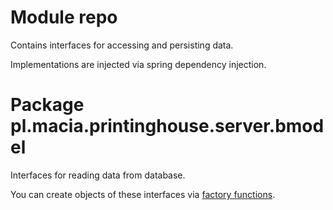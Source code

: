 # Module repo

Contains interfaces for accessing and persisting data.

Implementations are injected via spring dependency injection.

# Package pl.macia.printinghouse.server.bmodel

Interfaces for reading data from database.

You can create objects of these interfaces via [factory functions][1].


[1]:https://kotlinlang.org/docs/coding-conventions.html#function-names